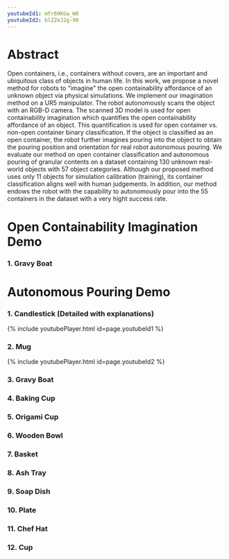 ```yaml
---
youtubeId1: mfr69KGa_W0
youtubeId2: blZZeJ2g-90
---
```


# Abstract
Open containers, i.e., containers without covers, are an important and ubiquitous class of objects in human life. In this work, we propose a novel method for robots to "imagine" the open containability affordance of an unknown object via physical simulations. We implement our imagination method on a UR5 manipulator. The robot autonomously scans the object with an RGB-D camera. The scanned 3D model is used for open containability imagination which quantifies the open containability affordance of an object. This quantification is used for open container vs. non-open container binary classification. If the object is classified as an open container, the robot further imagines pouring into the object to obtain the pouring position and orientation for real robot autonomous pouring. We evaluate our method on open container classification and autonomous pouring of granular contents on a dataset containing 130 unknown real-world objects with 57 object categories. Although our proposed method uses only 11 objects for simulation calibration (training), its container classification aligns well with human judgements. In addition, our method endows the robot with the capability to autonomously pour into the 55 containers in the dataset with a very hight success rate.

# Open Containability Imagination Demo

### 1. Gravy Boat
 

# Autonomous Pouring Demo

### 1. Candlestick (Detailed with explanations)

{% include youtubePlayer.html id=page.youtubeId1 %}

### 2. Mug

{% include youtubePlayer.html id=page.youtubeId2 %}

### 3. Gravy Boat

### 4. Baking Cup

### 5. Origami Cup

### 6. Wooden Bowl

### 7. Basket

### 8. Ash Tray

### 9. Soap Dish

### 10. Plate

### 11. Chef Hat

### 12. Cup
